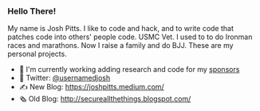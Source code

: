 ### Hello There!

My name is Josh Pitts. I like to code and hack, and to write code that patches code into others' people code. USMC Vet. I used to to do Ironman races and marathons. Now I raise a family and do BJJ. These are my personal projects.

- 🔭 I'm currently working adding research and code for my [sponsors](https://github.com/sponsors/secretsquirrel)
- 🐥 Twitter: [@usernamedjosh](https://twitter.com/ausernamedjosh)
- ✍️ New Blog: https://joshpitts.medium.com/
- 🗞 Old Blog: http://secureallthethings.blogspot.com/

